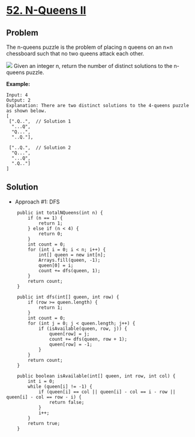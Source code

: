 # <a href='https://leetcode.com/problems/n-queens-ii/'>52. N-Queens II</a>

## Problem
The n-queens puzzle is the problem of placing n queens on an n×n chessboard such that no two queens attack each other.

<img src='https://assets.leetcode.com/uploads/2018/10/12/8-queens.png'>
Given an integer n, return the number of distinct solutions to the n-queens puzzle.

<strong>Example:</strong>
```
Input: 4
Output: 2
Explanation: There are two distinct solutions to the 4-queens puzzle as shown below.
[
 [".Q..",  // Solution 1
  "...Q",
  "Q...",
  "..Q."],

 ["..Q.",  // Solution 2
  "Q...",
  "...Q",
  ".Q.."]
]
```

## Solution
- Approach #1: DFS
```
    public int totalNQueens(int n) {
        if (n == 1) {
            return 1;
        } else if (n < 4) {
            return 0;
        }
        int count = 0;
        for (int i = 0; i < n; i++) {
            int[] queen = new int[n];
            Arrays.fill(queen, -1);
            queen[0] = i;
            count += dfs(queen, 1);
        }
        return count;
    }
    
    public int dfs(int[] queen, int row) {
        if (row >= queen.length) {
            return 1;
        }
        int count = 0;
        for (int j = 0; j < queen.length; j++) {
            if (isAvailable(queen, row, j)) {
                queen[row] = j;
                count += dfs(queen, row + 1);
                queen[row] = -1;
            }
        }
        return count;
    }
    
    public boolean isAvailable(int[] queen, int row, int col) {
        int i = 0;
        while (queen[i] != -1) {
            if (queen[i] == col || queen[i] - col == i - row || queen[i] - col == row - i) {
                return false;
            }
            i++;
        }
        return true;
    }
```
